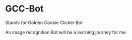# GCC-Bot
Stands for Golden Cookie Clicker Bot


An image recognition Bot will be a learning journey for me.
